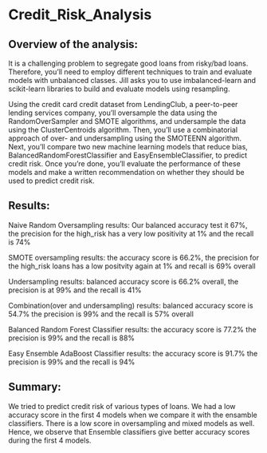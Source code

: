 # Credit_Risk_Analysis


## Overview of the analysis: 

It is a challenging problem to segregate good loans from risky/bad loans. Therefore, you’ll need to employ different techniques to train and evaluate models with unbalanced classes. Jill asks you to use imbalanced-learn and scikit-learn libraries to build and evaluate models using resampling.

Using the credit card credit dataset from LendingClub, a peer-to-peer lending services company, you’ll oversample the data using the RandomOverSampler and SMOTE algorithms, and undersample the data using the ClusterCentroids algorithm. Then, you’ll use a combinatorial approach of over- and undersampling using the SMOTEENN algorithm. Next, you’ll compare two new machine learning models that reduce bias, BalancedRandomForestClassifier and EasyEnsembleClassifier, to predict credit risk. Once you’re done, you’ll evaluate the performance of these models and make a written recommendation on whether they should be used to predict credit risk.

## Results: 

Naive Random Oversampling results: Our balanced accuracy test it 67%, the precision for the high_risk has a very low positivity at 1% and the recall is 74%

<Insert oversampling screenshot>

SMOTE oversampling results: the accuracy score is 66.2%, the precision for the high_risk loans has a low positvity again at 1% and recall is 69% overall

<Insert SMOTE screenshot>

Undersampling results: balanced accuracy score is 66.2% overall, the precision is at 99% and the recall is 41%

<Insert Undersampling balanced accuracy score screenshot>

Combination(over and undersampling) results: balanced accuracy score is 54.7% the precision is 99% and the recall is 57% overall

<Insert combination of over and undersampling screenshot>

Balanced Random Forest Classifier results: the accuracy score is 77.2% the precision is 99% and the recall is 88%

<Insert balanced random forest classifier screenshot>

Easy Ensemble AdaBoost Classifier results: the accuracy score is 91.7% the precision is 99% and the recall is 94%

<Insert SMOTE screenshot>



## Summary: 

We tried to predict credit risk of various types of loans. We had a low accuracy score in the first 4 models when we compare it with the ensamble classifiers. There is a low score in oversampling and mixed models as well. Hence, we observe that Ensemble classifiers give better accuracy scores during the first 4 models. 